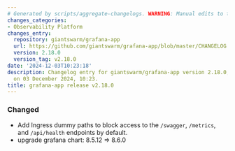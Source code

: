 ```yaml
---
# Generated by scripts/aggregate-changelogs. WARNING: Manual edits to this files will be overwritten.
changes_categories:
- Observability Platform
changes_entry:
  repository: giantswarm/grafana-app
  url: https://github.com/giantswarm/grafana-app/blob/master/CHANGELOG.md#2180---2024-12-03
  version: 2.18.0
  version_tag: v2.18.0
date: '2024-12-03T10:23:18'
description: Changelog entry for giantswarm/grafana-app version 2.18.0, published
  on 03 December 2024, 10:23.
title: grafana-app release v2.18.0
---
```


### Changed
- Add Ingress dummy paths to block access to the `/swagger`, `/metrics`, and `/api/health` endpoints by default.
- upgrade grafana chart: 8.5.12 => 8.6.0
